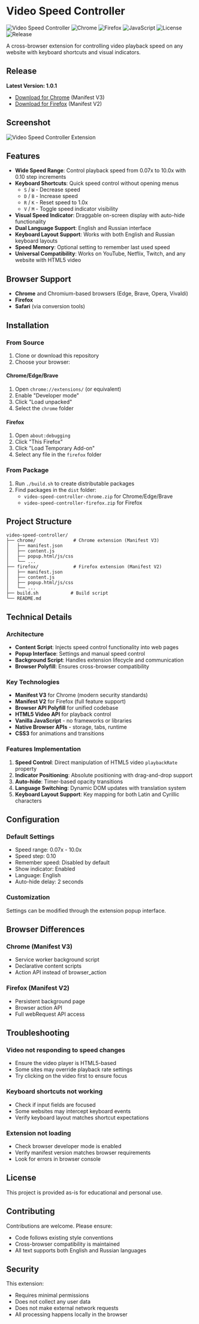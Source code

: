 # Video Speed Controller

![Video Speed Controller](https://img.shields.io/badge/VIDEO%20SPEED-CONTROLLER-blue?style=for-the-badge) ![Chrome](https://img.shields.io/badge/CHROME-Manifest%20V3-4285F4?style=for-the-badge&logo=googlechrome&logoColor=white) ![Firefox](https://img.shields.io/badge/FIREFOX-Manifest%20V2-FF7139?style=for-the-badge&logo=firefox&logoColor=white) ![JavaScript](https://img.shields.io/badge/JAVASCRIPT-F7DF1E?style=for-the-badge&logo=javascript&logoColor=black) ![License](https://img.shields.io/badge/LICENSE-MIT-green?style=for-the-badge) ![Release](https://img.shields.io/badge/RELEASE-v1.0.1-orange?style=for-the-badge)

A cross-browser extension for controlling video playback speed on any website with keyboard shortcuts and visual indicators.

## Release

**Latest Version: 1.0.1**

- [Download for Chrome](https://github.com/euvar/video-speed-controller/releases/download/chrome-v1.0.1/video-speed-controller-chrome.zip) (Manifest V3)
- [Download for Firefox](https://github.com/euvar/video-speed-controller/releases/download/firefox-v1.0.1/video-speed-controller-firefox.zip) (Manifest V2)

## Screenshot

![Video Speed Controller Extension](image.png)

## Features

- **Wide Speed Range**: Control playback speed from 0.07x to 10.0x with 0.10 step increments
- **Keyboard Shortcuts**: Quick speed control without opening menus
  - `S` / `Ы` - Decrease speed
  - `D` / `В` - Increase speed
  - `R` / `К` - Reset speed to 1.0x
  - `V` / `М` - Toggle speed indicator visibility
- **Visual Speed Indicator**: Draggable on-screen display with auto-hide functionality
- **Dual Language Support**: English and Russian interface
- **Keyboard Layout Support**: Works with both English and Russian keyboard layouts
- **Speed Memory**: Optional setting to remember last used speed
- **Universal Compatibility**: Works on YouTube, Netflix, Twitch, and any website with HTML5 video

## Browser Support

- **Chrome** and Chromium-based browsers (Edge, Brave, Opera, Vivaldi)
- **Firefox**
- **Safari** (via conversion tools)

## Installation

### From Source

1. Clone or download this repository
2. Choose your browser:

#### Chrome/Edge/Brave
1. Open `chrome://extensions/` (or equivalent)
2. Enable "Developer mode"
3. Click "Load unpacked"
4. Select the `chrome` folder

#### Firefox
1. Open `about:debugging`
2. Click "This Firefox"
3. Click "Load Temporary Add-on"
4. Select any file in the `firefox` folder

### From Package

1. Run `./build.sh` to create distributable packages
2. Find packages in the `dist` folder:
   - `video-speed-controller-chrome.zip` for Chrome/Edge/Brave
   - `video-speed-controller-firefox.zip` for Firefox

## Project Structure

```
video-speed-controller/
├── chrome/              # Chrome extension (Manifest V3)
│   ├── manifest.json
│   ├── content.js
│   ├── popup.html/js/css
│   └── ...
├── firefox/             # Firefox extension (Manifest V2)
│   ├── manifest.json
│   ├── content.js
│   ├── popup.html/js/css
│   └── ...
├── build.sh            # Build script
└── README.md
```

## Technical Details

### Architecture

- **Content Script**: Injects speed control functionality into web pages
- **Popup Interface**: Settings and manual speed control
- **Background Script**: Handles extension lifecycle and communication
- **Browser Polyfill**: Ensures cross-browser compatibility

### Key Technologies

- **Manifest V3** for Chrome (modern security standards)
- **Manifest V2** for Firefox (full feature support)
- **Browser API Polyfill** for unified codebase
- **HTML5 Video API** for playback control
- **Vanilla JavaScript** - no frameworks or libraries
- **Native Browser APIs** - storage, tabs, runtime
- **CSS3** for animations and transitions

### Features Implementation

1. **Speed Control**: Direct manipulation of HTML5 video `playbackRate` property
2. **Indicator Positioning**: Absolute positioning with drag-and-drop support
3. **Auto-hide**: Timer-based opacity transitions
4. **Language Switching**: Dynamic DOM updates with translation system
5. **Keyboard Layout Support**: Key mapping for both Latin and Cyrillic characters

## Configuration

### Default Settings

- Speed range: 0.07x - 10.0x
- Speed step: 0.10
- Remember speed: Disabled by default
- Show indicator: Enabled
- Language: English
- Auto-hide delay: 2 seconds

### Customization

Settings can be modified through the extension popup interface.

## Browser Differences

### Chrome (Manifest V3)
- Service worker background script
- Declarative content scripts
- Action API instead of browser_action

### Firefox (Manifest V2)
- Persistent background page
- Browser action API
- Full webRequest API access

## Troubleshooting

### Video not responding to speed changes
- Ensure the video player is HTML5-based
- Some sites may override playback rate settings
- Try clicking on the video first to ensure focus

### Keyboard shortcuts not working
- Check if input fields are focused
- Some websites may intercept keyboard events
- Verify keyboard layout matches shortcut expectations

### Extension not loading
- Check browser developer mode is enabled
- Verify manifest version matches browser requirements
- Look for errors in browser console

## License

This project is provided as-is for educational and personal use.

## Contributing

Contributions are welcome. Please ensure:
- Code follows existing style conventions
- Cross-browser compatibility is maintained
- All text supports both English and Russian languages

## Security

This extension:
- Requires minimal permissions
- Does not collect any user data
- Does not make external network requests
- All processing happens locally in the browser